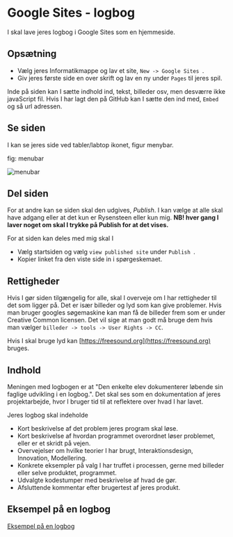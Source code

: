 # Google Sites - logbog
I skal lave jeres logbog i Google Sites som en hjemmeside.

## Opsætning
* Vælg jeres Informatikmappe og lav et site, ``New -> Google Sites ``.
* Giv jeres første side en over skrift og lav en ny under ``Pages`` til jeres spil.

Inde på siden kan I sætte indhold ind, tekst, billeder osv, men desværre ikke javaScript fil. Hvis I har lagt den på GitHub kan I sætte den ind med, ``Embed`` og så url adressen.

## Se siden
I kan se jeres side ved tabler/labtop ikonet, figur menybar.

fig: menubar

![menubar](menubar.png)

## Del siden
For at andre kan se siden skal den udgives, *Publish*. I kan vælge at alle skal have adgang eller at det kun er Rysensteen eller kun mig.
**NB! hver gang I laver noget om skal I trykke på Publish for at det vises.**

For at siden kan deles med mig skal I
* Vælg startsiden og vælg ```view published site``` under ```Publish ```.
* Kopier linket fra den viste side in i spørgeskemaet.



## Rettigheder
Hvis I gør siden tilgængelig for alle, skal I overveje om I har rettigheder til det som ligger på. Det er især billeder og lyd som kan give problemer.
Hvis man bruger googles søgemaskine kan man få de billeder frem som er under Creative Common licensen. Det vil sige at man godt må bruge dem hvis man vælger ``billeder -> tools -> User Rights -> CC``.


Hvis I skal bruge lyd kan [https://freesound.org](https://freesound.org) bruges.

## Indhold
Meningen med logbogen er at "Den enkelte elev dokumenterer løbende sin faglige udvikling i en logbog.". Det skal ses som en dokumentation af jeres projektarbejde, hvor I bruger tid til at reflektere over hvad I har lavet.

Jeres logbog skal indeholde
* Kort beskrivelse af det problem jeres program skal løse.
* Kort beskrivelse af hvordan programmet overordnet løser problemet, eller er et skridt på vejen.
* Overvejelser om hvilke teorier I har brugt, Interaktionsdesign, Innovation, Modellering.
* Konkrete eksempler på valg I har truffet i processen, gerne med billeder eller selve produktet, programmet.
* Udvalgte kodestumper med beskrivelse af hvad de gør.
* Afsluttende kommentar efter brugertest af jeres produkt.

## Eksempel på en logbog
[Eksempel på en logbog](https://sites.google.com/rysensteen.dk/eksempel-paa-logbog/start?authuser=1)
